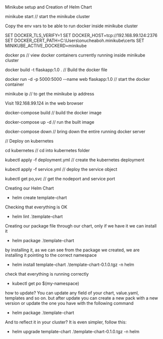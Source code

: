 Minikube setup and Creation of Helm Chart 

minikube start // start the minikube cluster

Copy the env vars to be able to run docker inside minikube cluster

SET DOCKER_TLS_VERIFY=1 SET DOCKER_HOST=tcp://192.168.99.124:2376 SET DOCKER_CERT_PATH=C:\Users\onucheaboh.minikube\certs SET MINIKUBE_ACTIVE_DOCKERD=minikube

docker ps // view docker containers currently running inside minikube cluster

docker build -t flaskapp:1.0 . // Build the docker file

docker run -d -p 5000:5000 --name web flaskapp:1.0 // start the docker container

minikube ip // to get the minikube ip address

Visit 192.168.99.124 in the web browser

docker-compose build // build the docker image

docker-compose up -d // run the built image

docker-compose down // bring down the entire running docker server

// Deploy on kubernetes

cd kubernetes // cd into kubernetes folder

kubectl apply -f deployment.yml // create the kubernetes deployment

kubectl apply -f service.yml // deploy the service object

kubectl get po,svc // get the nodeport and service port


Creating our Helm Chart

- helm create template-chart

Checking that everything is OK

- helm lint .\template-chart

Creating our package file through our chart, only if we have it we can install it

- helm package .\template-chart

by installing it, as we can see from the package we created, we are installing it pointing to the correct namespace

- helm install template-chart .\template-chart-0.1.0.tgz -n helm


check that everything is running correctly

- kubectl get po $(my-namespace)

how to update? You can update any field of your chart, value.yaml, templates and so on. but after update you can create a new pack with a new version or update the one you have with the following command
- helm package .\template-chart

And to reflect it in your cluster? It is even simpler, follow this:

- helm upgrade template-chart .\template-chart-0.1.0.tgz -n helm
